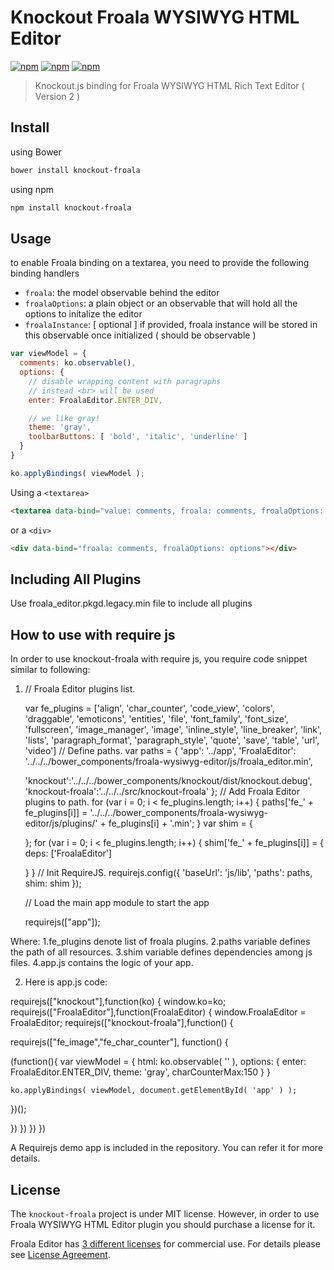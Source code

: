 # Knockout Froala WYSIWYG HTML Editor

[![npm](https://img.shields.io/npm/v/knockout-froala.svg)](https://www.npmjs.com/package/knockout-froala)
[![npm](https://img.shields.io/npm/dm/knockout-froala.svg)](https://www.npmjs.com/package/knockout-froala)
[![npm](https://img.shields.io/npm/l/knockout-froala.svg)](https://www.npmjs.com/package/knockout-froala)

>Knockout.js binding for Froala WYSIWYG HTML Rich Text Editor ( Version 2 )

## Install

using Bower

```bash
bower install knockout-froala
```

using npm

```bash
npm install knockout-froala
```

## Usage

to enable Froala binding on a textarea, you need to provide the following binding handlers

* `froala`: the model observable behind the editor
* `froalaOptions`: a plain object or an observable that will hold all the options to initalize the editor
* `froalaInstance`: [ optional ] if provided, froala instance will be stored in this observable once initialized ( should be observable )

```js
var viewModel = {
  comments: ko.observable(),
  options: {
    // disable wrapping content with paragraphs
    // instead <br> will be used
    enter: FroalaEditor.ENTER_DIV,

    // we like gray!
    theme: 'gray',
    toolbarButtons: [ 'bold', 'italic', 'underline' ]
  }
}

ko.applyBindings( viewModel );
```

Using a `<textarea>`

```html
<textarea data-bind="value: comments, froala: comments, froalaOptions: options"></textarea>
```

or a `<div>`

```html
<div data-bind="froala: comments, froalaOptions: options"></div>
```

## Including All Plugins
 Use froala_editor.pkgd.legacy.min file to include all plugins
 
## How to use with require js
In order to use knockout-froala with require js, you require code snippet similar to following:


1. // Froala Editor plugins list.

    var fe_plugins = ['align', 'char_counter', 'code_view', 'colors', 'draggable', 'emoticons',
                      'entities', 'file', 'font_family', 'font_size', 'fullscreen',
                      'image_manager', 'image', 'inline_style', 'line_breaker',
                      'link', 'lists', 'paragraph_format', 'paragraph_style', 'quote',
                      'save', 'table', 'url', 'video']
    // Define paths.
    var paths = {
      'app': '../app',
      'FroalaEditor': '../../../bower_components/froala-wysiwyg-editor/js/froala_editor.min',

      'knockout':'../../../bower_components/knockout/dist/knockout.debug',
      'knockout-froala':'../../../src/knockout-froala'
    };
    // Add Froala Editor plugins to path.
    for (var i = 0; i < fe_plugins.length; i++) {
      paths['fe_' + fe_plugins[i]] = '../../../bower_components/froala-wysiwyg-editor/js/plugins/' + fe_plugins[i] + '.min';
    }
    var shim = {

   
    };
    for (var i = 0; i < fe_plugins.length; i++) {
      shim['fe_' + fe_plugins[i]] = {
        deps: ['FroalaEditor']

      }
    }
    // Init RequireJS.
    requirejs.config({
      'baseUrl': 'js/lib',
      'paths': paths,
      shim: shim
    });

    // Load the main app module to start the app

    
    requirejs(["app"]);


Where:
1.fe_plugins denote list of froala plugins.
2.paths variable defines the path of all resources.
3.shim variable defines dependencies among  js files.
4.app.js  contains the logic of your app.

2. Here is app.js code:

requirejs(["knockout"],function(ko)
{
window.ko=ko;
requirejs(["FroalaEditor"],function(FroalaEditor)
{
 window.FroalaEditor = FroalaEditor;
requirejs(["knockout-froala"],function()
{


requirejs(["fe_image","fe_char_counter"], function() {

  (function(){
    var viewModel = {
      html: ko.observable( '' ),
      options: {
        enter: FroalaEditor.ENTER_DIV,
        theme: 'gray',
        charCounterMax:150
      }
    }
  
    ko.applyBindings( viewModel, document.getElementById( 'app' ) );
  })();
   

})
})
})
})


A Requirejs demo app is included in the repository. You can refer it for more details.
 
## License

The `knockout-froala` project is under MIT license. However, in order to use Froala WYSIWYG HTML Editor plugin you should purchase a license for it.

Froala Editor has [3 different licenses](http://froala.com/wysiwyg-editor/pricing) for commercial use.
For details please see [License Agreement](http://froala.com/wysiwyg-editor/terms).
